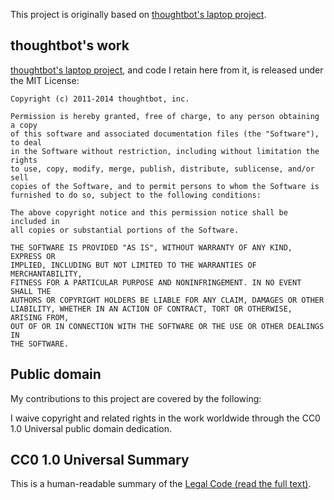 This project is originally based on [thoughtbot's laptop project](https://github.com/thoughtbot/laptop).

## thoughtbot's work

[thoughtbot's laptop project](https://github.com/thoughtbot/laptop), and code I retain here from it, is released under the MIT License:

```
Copyright (c) 2011-2014 thoughtbot, inc.

Permission is hereby granted, free of charge, to any person obtaining a copy
of this software and associated documentation files (the "Software"), to deal
in the Software without restriction, including without limitation the rights
to use, copy, modify, merge, publish, distribute, sublicense, and/or sell
copies of the Software, and to permit persons to whom the Software is
furnished to do so, subject to the following conditions:

The above copyright notice and this permission notice shall be included in
all copies or substantial portions of the Software.

THE SOFTWARE IS PROVIDED "AS IS", WITHOUT WARRANTY OF ANY KIND, EXPRESS OR
IMPLIED, INCLUDING BUT NOT LIMITED TO THE WARRANTIES OF MERCHANTABILITY,
FITNESS FOR A PARTICULAR PURPOSE AND NONINFRINGEMENT. IN NO EVENT SHALL THE
AUTHORS OR COPYRIGHT HOLDERS BE LIABLE FOR ANY CLAIM, DAMAGES OR OTHER
LIABILITY, WHETHER IN AN ACTION OF CONTRACT, TORT OR OTHERWISE, ARISING FROM,
OUT OF OR IN CONNECTION WITH THE SOFTWARE OR THE USE OR OTHER DEALINGS IN
THE SOFTWARE.
```

## Public domain

My contributions to this project are covered by the following:

I waive copyright and related rights in the work
worldwide through the CC0 1.0 Universal public domain dedication.

## CC0 1.0 Universal Summary

This is a human-readable summary of the
[Legal Code (read the full text)][code].

[code]: https://creativecommons.org/publicdomain/zero/1.0/legalcode
